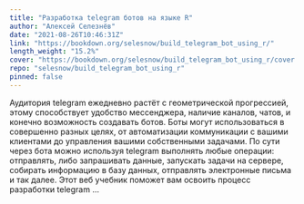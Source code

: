 ```yaml
---
title: "Разработка telegram ботов на языке R"
author: "Алексей Селезнёв"
date: "2021-08-26T10:46:31Z"
link: "https://bookdown.org/selesnow/build_telegram_bot_using_r/"
length_weight: "15.2%"
cover: "https://bookdown.org/selesnow/build_telegram_bot_using_r/cover.png"
repo: "selesnow/build_telegram_bot_using_r"
pinned: false
---
```


Аудитория telegram ежедневно растёт с геометрической прогрессией, этому способствует удобство мессенджера, наличие каналов, чатов, и конечно возможность создавать ботов. Боты могут использоваться в совершенно разных целях, от автоматизации коммуникации с вашими клиентами до управления вашими собственными задачами. По сути через бота можно используя telegram выполнять любые операции: отправлять, либо запрашивать данные, запускать задачи на сервере, собирать информацию в базу данных, отправлять электронные письма и так далее. Этот веб учебник поможет вам освоить процесс разработки telegram ...
